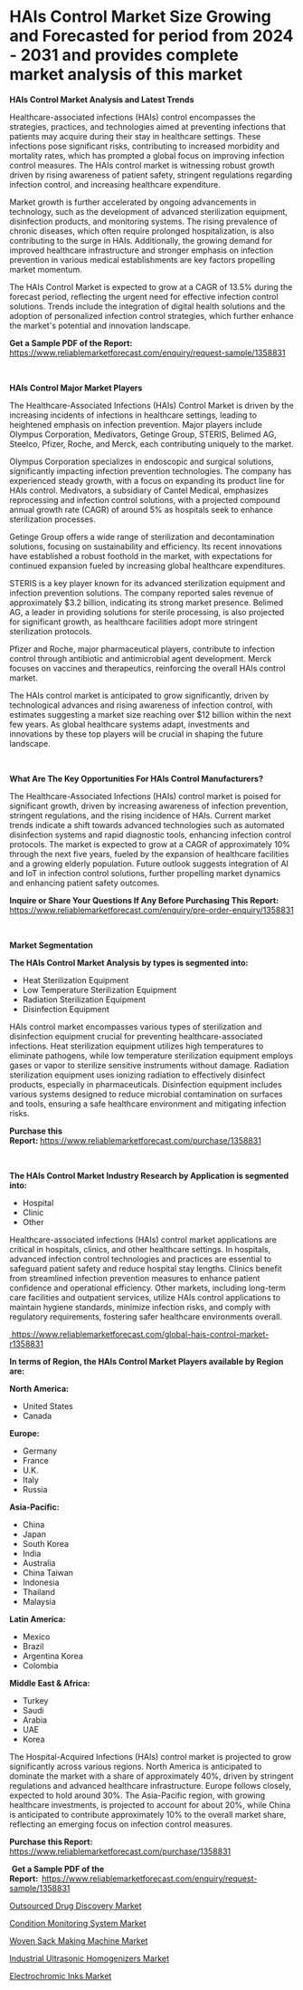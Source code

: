 <p><h1>HAIs Control Market Size Growing and Forecasted for period from 2024 - 2031 and provides complete market analysis of this market</h1></p><p><strong>HAIs Control Market Analysis and Latest Trends</strong></p>
<p><p>Healthcare-associated infections (HAIs) control encompasses the strategies, practices, and technologies aimed at preventing infections that patients may acquire during their stay in healthcare settings. These infections pose significant risks, contributing to increased morbidity and mortality rates, which has prompted a global focus on improving infection control measures. The HAIs control market is witnessing robust growth driven by rising awareness of patient safety, stringent regulations regarding infection control, and increasing healthcare expenditure.</p><p>Market growth is further accelerated by ongoing advancements in technology, such as the development of advanced sterilization equipment, disinfection products, and monitoring systems. The rising prevalence of chronic diseases, which often require prolonged hospitalization, is also contributing to the surge in HAIs. Additionally, the growing demand for improved healthcare infrastructure and stronger emphasis on infection prevention in various medical establishments are key factors propelling market momentum.</p><p>The HAIs Control Market is expected to grow at a CAGR of 13.5% during the forecast period, reflecting the urgent need for effective infection control solutions. Trends include the integration of digital health solutions and the adoption of personalized infection control strategies, which further enhance the market's potential and innovation landscape.</p></p>
<p><strong>Get a Sample PDF of the Report:&nbsp;</strong> <a href="https://www.reliablemarketforecast.com/enquiry/request-sample/1358831?utm_campaign=1140&utm_medium=2&utm_source=Github&utm_content=ia&utm_term=05122024&utm_id=hais-control">https://www.reliablemarketforecast.com/enquiry/request-sample/1358831</a></p>
<p>&nbsp;</p>
<p><strong>HAIs Control Major Market Players</strong></p>
<p><p>The Healthcare-Associated Infections (HAIs) Control Market is driven by the increasing incidents of infections in healthcare settings, leading to heightened emphasis on infection prevention. Major players include Olympus Corporation, Medivators, Getinge Group, STERIS, Belimed AG, Steelco, Pfizer, Roche, and Merck, each contributing uniquely to the market.</p><p>Olympus Corporation specializes in endoscopic and surgical solutions, significantly impacting infection prevention technologies. The company has experienced steady growth, with a focus on expanding its product line for HAIs control. Medivators, a subsidiary of Cantel Medical, emphasizes reprocessing and infection control solutions, with a projected compound annual growth rate (CAGR) of around 5% as hospitals seek to enhance sterilization processes.</p><p>Getinge Group offers a wide range of sterilization and decontamination solutions, focusing on sustainability and efficiency. Its recent innovations have established a robust foothold in the market, with expectations for continued expansion fueled by increasing global healthcare expenditures.</p><p>STERIS is a key player known for its advanced sterilization equipment and infection prevention solutions. The company reported sales revenue of approximately $3.2 billion, indicating its strong market presence. Belimed AG, a leader in providing solutions for sterile processing, is also projected for significant growth, as healthcare facilities adopt more stringent sterilization protocols.</p><p>Pfizer and Roche, major pharmaceutical players, contribute to infection control through antibiotic and antimicrobial agent development. Merck focuses on vaccines and therapeutics, reinforcing the overall HAIs control market.</p><p>The HAIs control market is anticipated to grow significantly, driven by technological advances and rising awareness of infection control, with estimates suggesting a market size reaching over $12 billion within the next few years. As global healthcare systems adapt, investments and innovations by these top players will be crucial in shaping the future landscape.</p></p>
<p>&nbsp;</p>
<p><strong>What Are The Key Opportunities For HAIs Control Manufacturers?</strong></p>
<p><p>The Healthcare-Associated Infections (HAIs) control market is poised for significant growth, driven by increasing awareness of infection prevention, stringent regulations, and the rising incidence of HAIs. Current market trends indicate a shift towards advanced technologies such as automated disinfection systems and rapid diagnostic tools, enhancing infection control protocols. The market is expected to grow at a CAGR of approximately 10% through the next five years, fueled by the expansion of healthcare facilities and a growing elderly population. Future outlook suggests integration of AI and IoT in infection control solutions, further propelling market dynamics and enhancing patient safety outcomes.</p></p>
<p><strong>Inquire or Share Your Questions If Any Before Purchasing This Report:</strong> <a href="https://www.reliablemarketforecast.com/enquiry/pre-order-enquiry/1358831?utm_campaign=1140&utm_medium=2&utm_source=Github&utm_content=ia&utm_term=05122024&utm_id=hais-control">https://www.reliablemarketforecast.com/enquiry/pre-order-enquiry/1358831</a></p>
<p>&nbsp;</p>
<p><strong>Market Segmentation</strong></p>
<p><strong>The HAIs Control Market Analysis by types is segmented into:</strong></p>
<p><ul><li>Heat Sterilization Equipment</li><li>Low Temperature Sterilization Equipment</li><li>Radiation Sterilization Equipment</li><li>Disinfection Equipment</li></ul></p>
<p><p>HAIs control market encompasses various types of sterilization and disinfection equipment crucial for preventing healthcare-associated infections. Heat sterilization equipment utilizes high temperatures to eliminate pathogens, while low temperature sterilization equipment employs gases or vapor to sterilize sensitive instruments without damage. Radiation sterilization equipment uses ionizing radiation to effectively disinfect products, especially in pharmaceuticals. Disinfection equipment includes various systems designed to reduce microbial contamination on surfaces and tools, ensuring a safe healthcare environment and mitigating infection risks.</p></p>
<p><strong>Purchase this Report:&nbsp;</strong><a href="https://www.reliablemarketforecast.com/purchase/1358831?utm_campaign=1140&utm_medium=2&utm_source=Github&utm_content=ia&utm_term=05122024&utm_id=hais-control">https://www.reliablemarketforecast.com/purchase/1358831</a></p>
<p>&nbsp;</p>
<p><strong>The HAIs Control Market Industry Research by Application is segmented into:</strong></p>
<p><ul><li>Hospital</li><li>Clinic</li><li>Other</li></ul></p>
<p><p>Healthcare-associated infections (HAIs) control market applications are critical in hospitals, clinics, and other healthcare settings. In hospitals, advanced infection control technologies and practices are essential to safeguard patient safety and reduce hospital stay lengths. Clinics benefit from streamlined infection prevention measures to enhance patient confidence and operational efficiency. Other markets, including long-term care facilities and outpatient services, utilize HAIs control applications to maintain hygiene standards, minimize infection risks, and comply with regulatory requirements, fostering safer healthcare environments overall.</p></p>
<p><a href="https://www.reliablemarketforecast.com/global-hais-control-market-r1358831?utm_campaign=1140&utm_medium=2&utm_source=Github&utm_content=ia&utm_term=05122024&utm_id=hais-control">&nbsp;https://www.reliablemarketforecast.com/global-hais-control-market-r1358831</a></p>
<p><strong>In terms of Region, the HAIs Control Market Players available by Region are:</strong></p>
<p>
    <p> <strong> North America: </strong>
        <ul>
            <li>United States</li>
            <li>Canada</li>
        </ul>
        </p> 
    <p> <strong> Europe: </strong>
        <ul>
            <li>Germany</li>
            <li>France</li>
            <li>U.K.</li>
            <li>Italy</li>
            <li>Russia</li>
        </ul>
        </p> 
    <p> <strong> Asia-Pacific: </strong>
        <ul>
            <li>China</li>
            <li>Japan</li>
            <li>South Korea</li>
            <li>India</li>
            <li>Australia</li>
            <li>China Taiwan</li>
            <li>Indonesia</li>
            <li>Thailand</li>
            <li>Malaysia</li>
        </ul>
        </p> 
    <p> <strong> Latin America: </strong>
        <ul>
            <li>Mexico</li>
            <li>Brazil</li>
            <li>Argentina Korea</li>
            <li>Colombia</li>
        </ul>
        </p> 
    <p> <strong> Middle East & Africa: </strong>
        <ul>
            <li>Turkey</li>
            <li>Saudi</li>
            <li>Arabia</li>
            <li>UAE</li>
            <li>Korea</li>
        </ul>
    </p>
    </p>
<p><p>The Hospital-Acquired Infections (HAIs) control market is projected to grow significantly across various regions. North America is anticipated to dominate the market with a share of approximately 40%, driven by stringent regulations and advanced healthcare infrastructure. Europe follows closely, expected to hold around 30%. The Asia-Pacific region, with growing healthcare investments, is projected to account for about 20%, while China is anticipated to contribute approximately 10% to the overall market share, reflecting an emerging focus on infection control measures.</p></p>
<p><strong>Purchase this Report: </strong><a href="https://www.reliablemarketforecast.com/purchase/1358831?utm_campaign=1140&utm_medium=2&utm_source=Github&utm_content=ia&utm_term=05122024&utm_id=hais-control">https://www.reliablemarketforecast.com/purchase/1358831</a></p>
<p>&nbsp;<strong>Get a Sample PDF of the Report:&nbsp;&nbsp;</strong><a href="https://www.reliablemarketforecast.com/enquiry/request-sample/1358831?utm_campaign=1140&utm_medium=2&utm_source=Github&utm_content=ia&utm_term=05122024&utm_id=hais-control">https://www.reliablemarketforecast.com/enquiry/request-sample/1358831</a></p>
<p><strong></strong></p>
<p><p><a href="https://github.com/AKSHATREPORTPRIME/Market-Research-Report-List-6/blob/main/outsourced-drug-discovery-market.md?utm_campaign=1140&utm_medium=2&utm_source=Github&utm_content=ia&utm_term=05122024&utm_id=hais-control">Outsourced Drug Discovery Market</a></p><p><a href="https://www.linkedin.com/pulse/navigating-current-trends-condition-monitoring-system-market-6iohf?utm_campaign=1140&utm_medium=2&utm_source=Github&utm_content=ia&utm_term=05122024&utm_id=hais-control">Condition Monitoring System Market</a></p><p><a href="https://issuu.com/reportprime-2/docs/woven-sack-making-machine-market-size-2030.pptx?utm_campaign=1140&utm_medium=2&utm_source=Github&utm_content=ia&utm_term=05122024&utm_id=hais-control">Woven Sack Making Machine Market</a></p><p><a href="https://www.linkedin.com/pulse/detailed-examination-industrial-ultrasonic-homogenizers-market-bcnvf?utm_campaign=1140&utm_medium=2&utm_source=Github&utm_content=ia&utm_term=05122024&utm_id=hais-control">Industrial Ultrasonic Homogenizers Market</a></p><p><a href="https://issuu.com/reportprime-2/docs/electrochromic-inks-market-size-2030.pptx?utm_campaign=1140&utm_medium=2&utm_source=Github&utm_content=ia&utm_term=05122024&utm_id=hais-control">Electrochromic Inks Market</a></p></p>